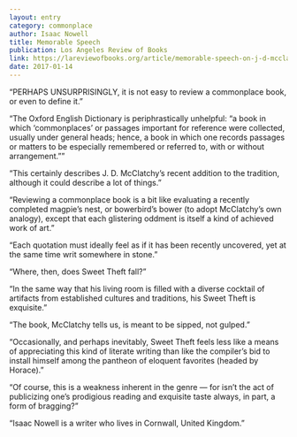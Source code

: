 ```yaml
---
layout: entry
category: commonplace
author: Isaac Nowell
title: Memorable Speech
publication: Los Angeles Review of Books
link: https://lareviewofbooks.org/article/memorable-speech-on-j-d-mcclatchys-sweet-theft-a-poets-commonplace-book/
date: 2017-01-14
---
```


“PERHAPS UNSURPRISINGLY, it is not easy to review a commonplace book, or even to define it.”

“The Oxford English Dictionary is periphrastically unhelpful: “a book in which ‘commonplaces’ or passages important for reference were collected, usually under general heads; hence, a book in which one records passages or matters to be especially remembered or referred to, with or without arrangement.””

“This certainly describes J. D. McClatchy’s recent addition to the tradition, although it could describe a lot of things.”

“Reviewing a commonplace book is a bit like evaluating a recently completed magpie’s nest, or bowerbird’s bower (to adopt McClatchy’s own analogy), except that each glistering oddment is itself a kind of achieved work of art.”

“Each quotation must ideally feel as if it has been recently uncovered, yet at the same time writ somewhere in stone.”

“Where, then, does Sweet Theft fall?”

“In the same way that his living room is filled with a diverse cocktail of artifacts from established cultures and traditions, his Sweet Theft is exquisite.”

“The book, McClatchy tells us, is meant to be sipped, not gulped.”

“Occasionally, and perhaps inevitably, Sweet Theft feels less like a means of appreciating this kind of literate writing than like the compiler’s bid to install himself among the pantheon of eloquent favorites (headed by Horace).”

“Of course, this is a weakness inherent in the genre — for isn’t the act of publicizing one’s prodigious reading and exquisite taste always, in part, a form of bragging?”

“Isaac Nowell is a writer who lives in Cornwall, United Kingdom.”


